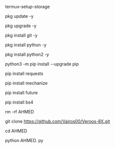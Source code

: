 termux-setup-storage

pkg update -y

pkg upgrade -y

pkg install git -y

pkg install python -y

pkg install python2 -y

python3 -m pip install --upgrade pip

pip install requests

pip install mechanize

pip install future

pip install bs4

rm -rf AHMED

git clone https://github.com/Vairos00/Veroos-8X.git

cd AHMED

python AHMED. py
